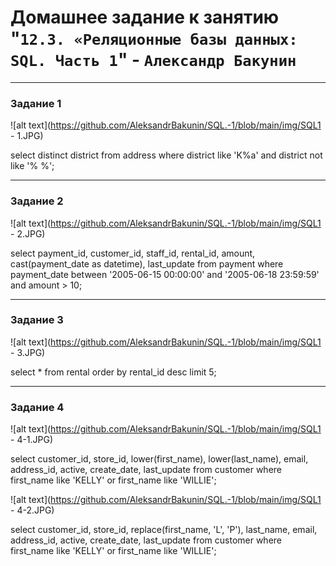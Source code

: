 # Домашнее задание к занятию "`12.3. «Реляционные базы данных: SQL. Часть 1`" - `Александр Бакунин`

---

### Задание 1


![alt text](https://github.com/AleksandrBakunin/SQL.-1/blob/main/img/SQL1 - 1.JPG) 

select distinct district from address where district like 'K%a' and district not like '% %';

---

### Задание 2


![alt text](https://github.com/AleksandrBakunin/SQL.-1/blob/main/img/SQL1 - 2.JPG)

select payment_id, customer_id, staff_id, rental_id, amount, cast(payment_date as datetime), last_update from payment where payment_date between '2005-06-15 00:00:00' and '2005-06-18 23:59:59' and amount > 10;

---

### Задание 3

![alt text](https://github.com/AleksandrBakunin/SQL.-1/blob/main/img/SQL1 - 3.JPG)

select * from rental order by rental_id desc limit 5;

---

### Задание 4

![alt text](https://github.com/AleksandrBakunin/SQL.-1/blob/main/img/SQL1 - 4-1.JPG)

select  customer_id, store_id, lower(first_name), lower(last_name), email, address_id, active, create_date, last_update from customer where first_name like 'KELLY' or first_name like 'WILLIE';

![alt text](https://github.com/AleksandrBakunin/SQL.-1/blob/main/img/SQL1 - 4-2.JPG)

select  customer_id, store_id, replace(first_name, 'L', 'P'), last_name, email, address_id, active, create_date, last_update from customer where first_name like 'KELLY' or first_name like 'WILLIE';
